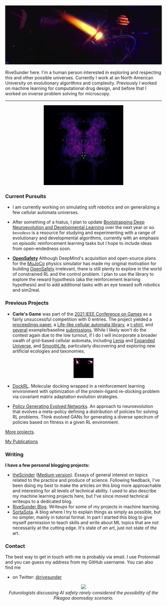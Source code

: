 <p align="center">
<img src="assets/mpd_thruster_colorized.jpg">
</p>

RiveSunder here. I'm a human person interested in exploring and respecting this and other possible universes. Currently I work at an North American University on evolutionary algorithms and complexity. Previously I worked on machine learning for computational drug design, and before that I worked on inverse problem solving for microscopy.

---

<div align="center">
 <img src="https://github.com/riveSunder/harli_learning/blob/master/assets/flying_brain_dotlife.png">
 </div>

### Current Pursuits
 
* I am currently working on simulating soft robotics and on generalizing a few cellular automata universes. 

* After something of a hiatus, I plan to update [Bootstrapping Deep Neuroevolution and Developmental Learning](https://github.com/rivesunder/bevodevo) over the next year or so. `bevodevo` is a resource for studying and experimenting with a range of evolutionary and developmental algorithms, currently with an emphasis on episodic reinforcement learning tasks but I hope to include ideas from open-endedness soon. 

* **[OpenSafety](https://github.com/rivesunder/opensafety)** Although DeepMind's acquisition and open-source plans for the [MuJoCo](https://deepmind.com/blog/announcements/mujoco) physics simulator has made my original motivation for building [OpenSafety](https://github.com/rivesunder/opensafety) irrelevant, there is still plenty to explore in the world of constrained RL and the control problem. I plan to use the library to explore the reward hypothesis (aka the reinforcement learning hypothesis) and to add additional tasks with an eye toward soft robotics and sim2real. 

### Previous Projects

* **Carle's Game** was part of the [2021 IEEE Conference on Games](https://ieee-cog.org/2021/index.html#competitions_section) as a fairly unsuccessful competition with 0 entries. The project yielded a [proceedings paper](https://ieee-cog.org/2021/assets/papers/paper_329.pdf), a [Life-like cellular automata library](https://github.com/rivesunder/carles_game), a [t-shirt](https://rivesunder.threadless.com/designs/puffer-progression), and [several](https://ieee-cog.org/2021/assets/papers/paper_329.pdf) example/baseline [submissions](https://github.com/rivesunder/moving_in_morley). While I likely won't do the contest again due to the low turnout, if I do I will incorporate a broader swath of grid-based cellular automata, including [Lenia](https://arxiv.org/abs/1812.05433) and [Expanded Universe](https://arxiv.org/abs/2005.03742), and [SmoothLife](https://arxiv.org/abs/1111.1567v2), particularly discovering and exploring new artificial ecologies and taxonomies.

<div align="center">
 <img src="assets/orbia.gif">
 </div>

* [DockRL](https://github.com/rivesunder/dockrl). Molecular docking wrapped in a reinforcement learning environment with optimization of the protein-ligand re-docking problem via covariant matrix adaptation evolution strategies. 

* [Policy Generating Evolved Networks](https://github.com/rivesunder/pgens). An approach to neuroevolution that evolves a meta-policy defining a distribution of policies for solving RL problems. Think evolved GANs for generating a diverse spectrum of policies based on fitness in a given RL environment.

[More projects](portfolio.md).

[My Publications](papers.md)

### Writing 

<strong><!-- In addition to some commissioned writing assignments you may occasionally read on publications like Towards Data Science or KDNuggets, -->I have a few personal blogging projects:</strong>

* [theScinder](https://thescinder.com) ([Medium version](https://medium.com/the-scinder)). Essays of general interest on topics related to the practice and produce of science. Following feedback, I've been doing my best to make the articles on this blog more approachable and interesting for all levels of technical ability. I used to also describe my machine learning projects here, but I've since moved technical writeups to a dedicated blog.
* [RiveSunder Blog](https://rivesunder.gitlab.io). Writeups for some of my projects in machine learning. 
* [SortaSota](https://medium.com/sorta-sota). A blog where I try to explain things as simply as possible, but no simpler, mainly in tutorial format. In part I started this blog to give myself permission to teach skills and write about ML topics that are not necessarily at the cutting edge. It's state of _an_ art, just not state of _the_ art. 

### Contact

The best way to get in touch with me is probably via email. I use Protonmail and you can guess my address from my GitHub username. You can also find me 

* on Twitter: [@rivesunder](https://twitter.com/rivesunder)

<p align="center">
<img src="assets/pikachu_explodes.gif">
<br>
<em>Futurologists discussing AI safety rarely considered the possibility of the Pikagoo doomsday scenario.</em>
</p>

<!--
Leaving the emojis here for now.
- 🔭 I’m currently working on ...
- 🌱 I’m currently learning ...
- 👯 I’m looking to collaborate on ...
- 🤔 I’m looking for help with ...
- 💬 Ask me about ...
- 📫 How to reach me: ...
- 😄 Pronouns: ...
- ⚡ Fun fact: ...
-->
